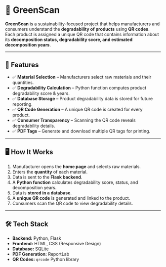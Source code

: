 # 🌱 GreenScan

**GreenScan** is a sustainability-focused project that helps manufacturers and consumers understand the **degradability of products** using **QR codes**.  
Each product is assigned a unique QR code that contains information about its **decomposition status, degradability score, and estimated decomposition years**.

---

## 🚀 Features

- ✅ **Material Selection** – Manufacturers select raw materials and their quantities.  
- ✅ **Degradability Calculation** – Python function computes product degradability score & years.  
- ✅ **Database Storage** – Product degradability data is stored for future reporting.  
- ✅ **QR Code Generation** – A unique QR code is created for every product.  
- ✅ **Consumer Transparency** – Scanning the QR code reveals degradability details.  
- ✅ **PDF Tags** – Generate and download multiple QR tags for printing.  

---

## 🖥️ How It Works

1. Manufacturer opens the **home page** and selects raw materials.  
2. Enters the **quantity** of each material.  
3. Data is sent to the **Flask backend**.  
4. A **Python function** calculates degradability score, status, and decomposition years.  
5. Data is **stored in a database**.  
6. A **unique QR code** is generated and linked to the product.  
7. Consumers scan the QR code to view degradability details.  

---

## 🛠️ Tech Stack

- **Backend:** Python, Flask  
- **Frontend:** HTML, CSS (Responsive Design)  
- **Database:** SQLite  
- **PDF Generation:** ReportLab  
- **QR Codes:** `qrcode` Python library  
